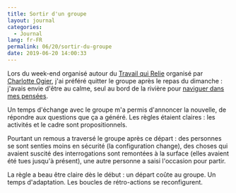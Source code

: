 ```yaml
---
title: Sortir d'un groupe
layout: journal
categories:
  - Journal
lang: fr-FR
permalink: 06/20/sortir-du-groupe
date: 2019-06-20 14:00:33
---
```


Lors du week-end organisé autour du [Travail qui Relie][] organisé par [Charlotte Ogier][], j'ai préféré quitter le groupe après le repas du dimanche : j'avais envie d'être au calme, seul au bord de la rivière pour [naviguer dans mes pensées][sit-spot].

Un temps d'échange avec le groupe m'a permis d'annoncer la nouvelle, de répondre aux questions que ça a généré. Les règles étaient claires : les activités et le cadre sont propositionnels.

Pourtant un remous a traversé le groupe après ce départ : des personnes se sont senties moins en sécurité (la configuration change), des choses qui avaient suscité des interrogations sont remontées à la surface (elles avaient été tues jusqu'à présent), une autre personne a saisi l'occasion pour partir.

La règle a beau être claire dès le début : un départ coûte au groupe. Un temps d'adaptation. Les boucles de rétro-actions se reconfigurent.

[Travail qui Relie]: https://openagenda.com/events/atelier-de-reconnexion-au-vivant?lang=fr
[Charlotte Ogier]: https://www.usinevivante.org/les-benevoles/charlotte-ogier/
[Noémie]: https://noemiegirard.co
[sit-spot]: /2O19/05/21/premier-jour